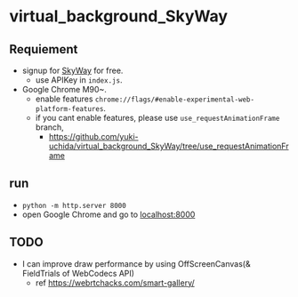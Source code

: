 # virtual_background_SkyWay

## Requiement

- signup for [SkyWay](https://webrtc.ecl.ntt.com/) for free.
  - use APIKey in `index.js`.
- Google Chrome M90~.
  - enable features `chrome://flags/#enable-experimental-web-platform-features`.
  - if you cant enable features, please use `use_requestAnimationFrame` branch, 
    - https://github.com/yuki-uchida/virtual_background_SkyWay/tree/use_requestAnimationFrame

## run

- `python -m http.server 8000`
- open Google Chrome and go to [localhost:8000](localhost:8000)


## TODO
- I can improve draw performance by using OffScreenCanvas(& FieldTrials of WebCodecs API)
  -  ref https://webrtchacks.com/smart-gallery/
